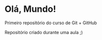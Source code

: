# Olá, Mundo!
 Primeiro repositório do curso de Git + GitHub

 Repositório criado durante uma aula ;)
